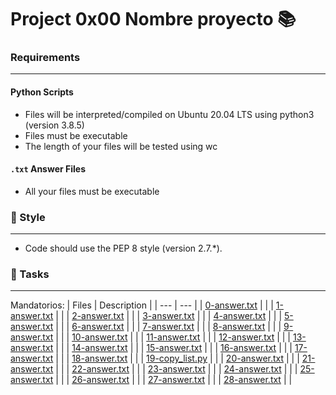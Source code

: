 # Project 0x00 Nombre proyecto 📚

### Requirements
***
#### Python Scripts
* Files will be interpreted/compiled on Ubuntu 20.04 LTS using python3 (version 3.8.5)
* Files must be executable
* The length of your files will be tested using wc

#### `.txt` Answer Files
* All your files must be executable

### 🎨 Style
***
* Code should use the PEP 8 style (version 2.7.*).

### 🎯 Tasks
***
Mandatorios:
| Files | Description |
| --- | --- |
| [0-answer.txt]() |  |
| [1-answer.txt]() |  |
| [2-answer.txt]() |  |
| [3-answer.txt]() |  |
| [4-answer.txt]() |  |
| [5-answer.txt]() |  |
| [6-answer.txt]() |  |
| [7-answer.txt]() |  |
| [8-answer.txt]() |  |
| [9-answer.txt]() |  |
| [10-answer.txt]() |  |
| [11-answer.txt]() |  |
| [12-answer.txt]() |  |
| [13-answer.txt]() |  |
| [14-answer.txt]() |  |
| [15-answer.txt]() |  |
| [16-answer.txt]() |  |
| [17-answer.txt]() |  |
| [18-answer.txt]() |  |
| [19-copy_list.py]() |  |
| [20-answer.txt]() |  |
| [21-answer.txt]() |  |
| [22-answer.txt]() |  |
| [23-answer.txt]() |  |
| [24-answer.txt]() |  |
| [25-answer.txt]() |  |
| [26-answer.txt]() |  |
| [27-answer.txt]() |  |
| [28-answer.txt]() |  |
